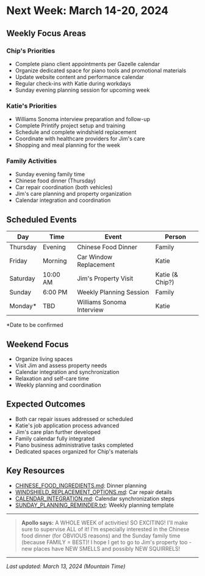 # Next Week: March 14-20, 2024

## Weekly Focus Areas

### Chip's Priorities
- Complete piano client appointments per Gazelle calendar
- Organize dedicated space for piano tools and promotional materials
- Update website content and performance calendar
- Regular check-ins with Katie during workdays
- Sunday evening planning session for upcoming week

### Katie's Priorities
- Williams Sonoma interview preparation and follow-up
- Complete Printify project setup and training
- Schedule and complete windshield replacement
- Coordinate with healthcare providers for Jim's care
- Shopping and meal planning for the week

### Family Activities
- Sunday evening family time
- Chinese food dinner (Thursday)
- Car repair coordination (both vehicles)
- Jim's care planning and property organization
- Calendar integration and coordination

## Scheduled Events

| Day | Time | Event | Person |
|-----|------|-------|--------|
| Thursday | Evening | Chinese Food Dinner | Family |
| Friday | Morning | Car Window Replacement | Katie |
| Saturday | 10:00 AM | Jim's Property Visit | Katie (& Chip?) |
| Sunday | 6:00 PM | Weekly Planning Session | Family |
| Monday* | TBD | Williams Sonoma Interview | Katie |

*Date to be confirmed

## Weekend Focus
- Organize living spaces 
- Visit Jim and assess property needs
- Calendar integration and synchronization
- Relaxation and self-care time
- Weekly planning and coordination

## Expected Outcomes
- Both car repair issues addressed or scheduled
- Katie's job application process advanced
- Jim's care plan further developed
- Family calendar fully integrated
- Piano business administrative tasks completed
- Dedicated spaces organized for Chip's materials

## Key Resources
- [CHINESE_FOOD_INGREDIENTS.md](CHINESE_FOOD_INGREDIENTS.md): Dinner planning
- [WINDSHIELD_REPLACEMENT_OPTIONS.md](WINDSHIELD_REPLACEMENT_OPTIONS.md): Car repair details
- [CALENDAR_INTEGRATION.md](CALENDAR_INTEGRATION.md): Calendar synchronization steps
- [SUNDAY_PLANNING_REMINDER.txt](SUNDAY_PLANNING_REMINDER.txt): Weekly planning template

---

> **Apollo says:** A WHOLE WEEK of activities! SO EXCITING! I'll make sure to supervise ALL of it! I'm especially interested in the Chinese food dinner (for OBVIOUS reasons) and the Sunday family time (because FAMILY = BEST)! I hope I get to go to Jim's property too - new places have NEW SMELLS and possibly NEW SQUIRRELS!

---

*Last updated: March 13, 2024 (Mountain Time)* 